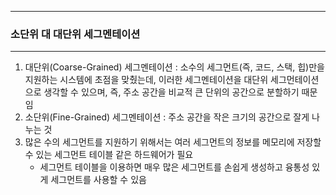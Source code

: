 -----
### 소단위 대 대단위 세그멘테이션
-----
1. 대단위(Coarse-Grained) 세그멘테이션 : 소수의 세그먼트(즉, 코드, 스택, 힙)만을 지원하는 시스템에 초점을 맞췄는데, 이러한 세그멘테이션을 대단위 세그먼테이션으로 생각할 수 있으며, 즉, 주소 공간을 비교적 큰 단위의 공간으로 분할하기 때문임
2. 소단위(Fine-Grained) 세그멘테이션 : 주소 공간을 작은 크기의 공간으로 잘게 나누는 것
3. 많은 수의 세그먼트를 지원하기 위해서는 여러 세그먼트의 정보를 메모리에 저장할 수 있는 세그먼트 테이블 같은 하드웨어가 필요
   - 세그먼트 테이블을 이용하면 매우 많은 세그먼트를 손쉽게 생성하고 융통성 있게 세그먼트를 사용할 수 있음
  
